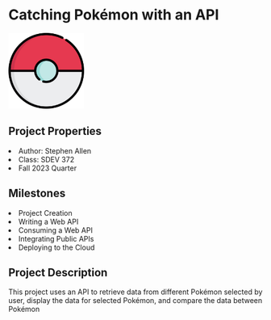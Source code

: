 <h1>Catching Pokémon with an API</h1>

<img src="./src/main/resources/static/images/pokemon.png" alt="pokemon icon" style="height:150px;">

<h2>Project Properties</h2>
<li>Author: Stephen Allen</li>
<li>Class: SDEV 372</li>
<li>Fall 2023 Quarter</li>

<h2>Milestones</h2>
<li>Project Creation</li>
<li>Writing a Web API</li>
<li>Consuming a Web API</li>
<li>Integrating Public APIs</li>
<li>Deploying to the Cloud</li>

<h2>Project Description</h2>
This project uses an API to retrieve data from different Pokémon selected by user,
display the data for selected Pokémon, and compare the data between Pokémon
